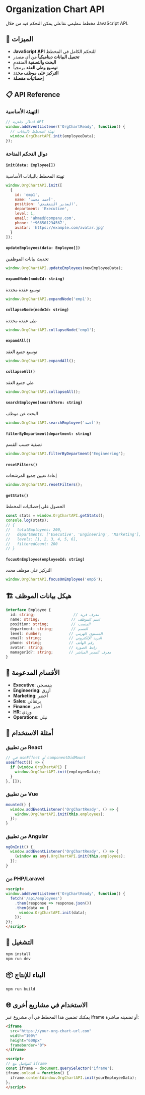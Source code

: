 # Organization Chart API

مخطط تنظيمي تفاعلي يمكن التحكم فيه من خلال JavaScript API.

## 🚀 الميزات

- **JavaScript API** للتحكم الكامل في المخطط
- **تحميل البيانات ديناميكياً** من أي مصدر
- **البحث والتصفية** المتقدم
- **توسيع وطي العقد** برمجياً
- **التركيز على موظف محدد**
- **إحصائيات مفصلة**

## 📋 API Reference

### التهيئة الأساسية

```javascript
// انتظار جاهزية API
window.addEventListener('OrgChartReady', function() {
  // تهيئة المخطط بالبيانات
  window.OrgChartAPI.init(employeeData);
});
```

### دوال التحكم المتاحة

#### `init(data: Employee[])`
تهيئة المخطط بالبيانات الأساسية
```javascript
window.OrgChartAPI.init([
  {
    id: 'emp1',
    name: 'أحمد محمد',
    position: 'المدير التنفيذي',
    department: 'Executive',
    level: 1,
    email: 'ahmed@company.com',
    phone: '+966501234567',
    avatar: 'https://example.com/avatar.jpg'
  }
]);
```

#### `updateEmployees(data: Employee[])`
تحديث بيانات الموظفين
```javascript
window.OrgChartAPI.updateEmployees(newEmployeeData);
```

#### `expandNode(nodeId: string)`
توسيع عقدة محددة
```javascript
window.OrgChartAPI.expandNode('emp1');
```

#### `collapseNode(nodeId: string)`
طي عقدة محددة
```javascript
window.OrgChartAPI.collapseNode('emp1');
```

#### `expandAll()`
توسيع جميع العقد
```javascript
window.OrgChartAPI.expandAll();
```

#### `collapseAll()`
طي جميع العقد
```javascript
window.OrgChartAPI.collapseAll();
```

#### `searchEmployee(searchTerm: string)`
البحث عن موظف
```javascript
window.OrgChartAPI.searchEmployee('أحمد');
```

#### `filterByDepartment(department: string)`
تصفية حسب القسم
```javascript
window.OrgChartAPI.filterByDepartment('Engineering');
```

#### `resetFilters()`
إعادة تعيين جميع المرشحات
```javascript
window.OrgChartAPI.resetFilters();
```

#### `getStats()`
الحصول على إحصائيات المخطط
```javascript
const stats = window.OrgChartAPI.getStats();
console.log(stats);
// {
//   totalEmployees: 200,
//   departments: ['Executive', 'Engineering', 'Marketing'],
//   levels: [1, 2, 3, 4, 5, 6],
//   filteredCount: 200
// }
```

#### `focusOnEmployee(employeeId: string)`
التركيز على موظف محدد
```javascript
window.OrgChartAPI.focusOnEmployee('emp5');
```

## 🏗️ هيكل بيانات الموظف

```typescript
interface Employee {
  id: string;                 // معرف فريد
  name: string;              // اسم الموظف
  position: string;          // المنصب
  department: string;        // القسم
  level: number;            // المستوى الهرمي
  email: string;            // البريد الإلكتروني
  phone: string;            // رقم الهاتف
  avatar: string;           // رابط الصورة
  managerId?: string;       // معرف المدير المباشر
}
```

## 🎨 الأقسام المدعومة

- **Executive**: بنفسجي
- **Engineering**: أزرق
- **Marketing**: أخضر
- **Sales**: برتقالي
- **Finance**: أحمر
- **HR**: وردي
- **Operations**: نيلي

## 🔧 أمثلة الاستخدام

### من تطبيق React
```javascript
// في useEffect أو componentDidMount
useEffect(() => {
  if (window.OrgChartAPI) {
    window.OrgChartAPI.init(employeeData);
  }
}, []);
```

### من تطبيق Vue
```javascript
mounted() {
  window.addEventListener('OrgChartReady', () => {
    window.OrgChartAPI.init(this.employees);
  });
}
```

### من تطبيق Angular
```typescript
ngOnInit() {
  window.addEventListener('OrgChartReady', () => {
    (window as any).OrgChartAPI.init(this.employees);
  });
}
```

### من PHP/Laravel
```html
<script>
window.addEventListener('OrgChartReady', function() {
  fetch('/api/employees')
    .then(response => response.json())
    .then(data => {
      window.OrgChartAPI.init(data);
    });
});
</script>
```

## 🚀 التشغيل

```bash
npm install
npm run dev
```

## 📦 البناء للإنتاج

```bash
npm run build
```

## 🌐 الاستخدام في مشاريع أخرى

يمكنك تضمين هذا المخطط في أي مشروع عبر iframe أو تضمينه مباشرة:

```html
<iframe 
  src="https://your-org-chart-url.com" 
  width="100%" 
  height="600px"
  frameborder="0">
</iframe>

<script>
// التواصل مع iframe
const iframe = document.querySelector('iframe');
iframe.onload = function() {
  iframe.contentWindow.OrgChartAPI.init(yourEmployeeData);
};
</script>
```